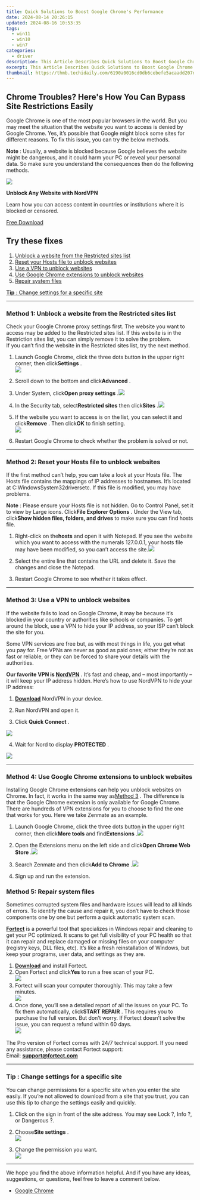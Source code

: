 ```yaml
---
title: Quick Solutions to Boost Google Chrome's Performance
date: 2024-08-14 20:26:15
updated: 2024-08-16 10:53:35
tags:
  - win11
  - win10
  - win7
categories:
  - driver
description: This Article Describes Quick Solutions to Boost Google Chrome's Performance
excerpt: This Article Describes Quick Solutions to Boost Google Chrome's Performance
thumbnail: https://thmb.techidaily.com/6190a0016cd0db6cebefe5acaadd207d01333c2584c8d35c887e62fae8bb62c7.jpg
---
```


## Chrome Troubles? Here's How You Can Bypass Site Restrictions Easily

Google Chrome is one of the most popular browsers in the world. But you may meet the situation that the website you want to access is denied by Google Chrome. Yes, it’s possible that Google might block some sites for different reasons. To fix this issue, you can try the below methods.

**Note** : Usually, a website is blocked because Google believes the website might be dangerous, and it could harm your PC or reveal your personal data. So make sure you understand the consequences then do the following methods.

![](https://images.drivereasy.com/wp-content/uploads/2019/06/nordvpn-default.png)

**Unblock Any Website with NordVPN**

 Learn how you can access content in countries or institutions where it is blocked or censored.

[Free Download](https://r.brandreward.com/?key=3882aba4cadd4473e0195097fdf20855&url=https://www.nordvpn.com&id=drivereasyen82580)

## Try these fixes

1. [Unblock a website from the Restricted sites list](https://tools.techidaily.com/drivereasy/download/)
2. [Reset your Hosts file to unblock websites](https://tools.techidaily.com/drivereasy/download/)
3. [Use a VPN to unblock websites](https://tools.techidaily.com/drivereasy/download/)
4. [Use Google Chrome extensions to unblock websites](https://tools.techidaily.com/drivereasy/download/)
5. [Repair system files](https://tools.techidaily.com/drivereasy/download/)

[**Tip** : Change settings for a specific site](https://tools.techidaily.com/drivereasy/download/)

---

### Method 1: Unblock a website from the Restricted sites list

 Check your Google Chrome proxy settings first. The website you want to access may be added to the Restricted sites list. If this website is in the Restriction sites list, you can simply remove it to solve the problem.  
 If you can’t find the website in the Restricted sites list, try the next method.

 1) Launch Google Chrome, click the three dots button in the upper right corner, then click**Settings** .  
![](https://images.drivereasy.com/wp-content/uploads/2019/06/5.10-2.jpg)

 2) Scroll down to the bottom and click**Advanced** .

 3) Under System, click**Open proxy settings** .![](https://images.drivereasy.com/wp-content/uploads/2019/06/g2.jpg)

 4) In the Security tab, select**Restricted sites** then click**Sites** .![](https://images.drivereasy.com/wp-content/uploads/2019/06/g.jpg)

 5) If the website you want to access is on the list, you can select it and click**Remove** . Then click**OK** to finish setting.  
![](https://images.drivereasy.com/wp-content/uploads/2019/06/g1.jpg)

 6) Restart Google Chrome to check whether the problem is solved or not.

---

### Method 2: Reset your Hosts file to unblock websites

 If the first method can’t help, you can take a look at your Hosts file. The Hosts file contains the mappings of IP addresses to hostnames. It’s located at C:WindowsSystem32driversetc. If this file is modified, you may have problems.

**Note** : Please ensure your Hosts file is not hidden. Go to Control Panel, set it to view by Large icons. Click**File Explorer Options** . Under the View tab, click**Show hidden files, folders, and drives** to make sure you can find hosts file.

 1) Right-click on the**hosts** and open it with Notepad. If you see the website which you want to access with the numerals 127.0.0.1, your hosts file may have been modified, so you can’t access the site.![](https://images.drivereasy.com/wp-content/uploads/2019/06/gg.jpg)

 2) Select the entire line that contains the URL and delete it. Save the changes and close the Notepad.

 3) Restart Google Chrome to see whether it takes effect.

---

### Method 3: Use a VPN to unblock websites

 If the website fails to load on Google Chrome, it may be because it’s blocked in your country or authorities like schools or companies. To get around the block, use a VPN to hide your IP address, so your ISP can’t block the site for you.

 Some VPN services are free but, as with most things in life, you get what you pay for. Free VPNs are never as good as paid ones; either they’re not as fast or reliable, or they can be forced to share your details with the authorities.

 **Our favorite VPN is [NordVPN](https://tools.techidaily.com/drivereasy/download/)**  . It’s fast and cheap, and – most importantly – it will keep your IP address hidden. Here’s how to use NordVPN to hide your IP address:

 1) **[Download](https://tools.techidaily.com/drivereasy/download/)**  NordVPN in your device.

 2) Run NordVPN and open it.

 3) Click **Quick Connect** .

![](https://images.drivereasy.com/wp-content/uploads/2021/10/Nord-unprotected.png)

 4) Wait for Nord to display **PROTECTED** .

![](https://images.drivereasy.com/wp-content/uploads/2021/10/Nord-protected.png)

---

### Method 4: Use Google Chrome extensions to unblock websites

 Installing Google Chrome extensions can help you unblock websites on Chrome. In fact, it works in the same way as[Method 3](https://tools.techidaily.com/drivereasy/download/) . The difference is that the Google Chrome extension is only available for Google Chrome.  
 There are hundreds of VPN extensions for you to choose to find the one that works for you. Here we take Zenmate as an example.

 1) Launch Google Chrome, click the three dots button in the upper right corner, then click**More tools** and find**Extensions** .![](https://images.drivereasy.com/wp-content/uploads/2019/06/g3.jpg)

 2) Open the Extensions menu on the left side and click**Open Chrome Web Store** .![](https://images.drivereasy.com/wp-content/uploads/2019/06/g4.jpg)

 3) Search Zenmate and then click**Add to Chrome** .![](https://images.drivereasy.com/wp-content/uploads/2019/06/g5.jpg)

 4) Sign up and run the extension.

### Method 5: Repair system files

 Sometimes corrupted system files and hardware issues will lead to all kinds of errors. To identify the cause and repair it, you don’t have to check those components one by one but perform a quick automatic system scan.

**[Fortect](https://tools.techidaily.com/drivereasy/download/)**  is a powerful tool that specializes in Windows repair and cleaning to get your PC optimized. It scans to get full visibility of your PC health so that it can repair and replace damaged or missing files on your computer (registry keys, DLL files, etc). It’s like a fresh reinstallation of Windows, but keep your programs, user data, and settings as they are.

1. **[Download](https://tools.techidaily.com/drivereasy/download/)**  and install Fortect.
2. Open Fortect and click**Yes** to run a free scan of your PC.  
![](https://images.drivereasy.com/wp-content/uploads/2022/01/fortect-1.jpg)
3. Fortect will scan your computer thoroughly. This may take a few minutes.  
![](https://images.drivereasy.com/wp-content/uploads/2022/01/fortect-2.jpg)
4. Once done, you’ll see a detailed report of all the issues on your PC. To fix them automatically, click**START REPAIR** . This requires you to purchase the full version. But don’t worry. If Fortect doesn’t solve the issue, you can request a refund within 60 days.  
![](https://images.drivereasy.com/wp-content/uploads/2022/01/fortect-3.jpg)

 The Pro version of Fortect comes with 24/7 technical support. If you need any assistance, please contact Fortect support:  
 Email: **<support@fortect.com>**

---

### **Tip** : Change settings for a specific site

 You can change permissions for a specific site when you enter the site easily. If you’re not allowed to download from a site that you trust, you can use this tip to change the settings easily and quickly.

 1) Click on the sign in front of the site address. You may see Lock ?, Info ?, or Dangerous ?.

 2) Choose**Site settings** .  
![](https://images.drivereasy.com/wp-content/uploads/2019/06/2020-10-12_15-42-51-1.jpg)

 3) Change the permission you want.  
![](https://images.drivereasy.com/wp-content/uploads/2019/06/2020-10-12_15-44-46.jpg)

---

 We hope you find the above information helpful. And if you have any ideas, suggestions, or questions, feel free to leave a comment below.

* [Google Chrome](https://tools.techidaily.com/drivereasy/download/)

<ins class="adsbygoogle"
     style="display:block"
     data-ad-format="autorelaxed"
     data-ad-client="ca-pub-7571918770474297"
     data-ad-slot="1223367746"></ins>



<ins class="adsbygoogle"
     style="display:block"
     data-ad-client="ca-pub-7571918770474297"
     data-ad-slot="8358498916"
     data-ad-format="auto"
     data-full-width-responsive="true"></ins>
